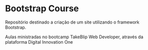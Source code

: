# Bootstrap Course
Repositório destinado a criação de um site utilizando o framework Bootstrap.

Aulas ministradas no bootcamp TakeBlip Web Developer, através da plataforma Digital Innovation One
